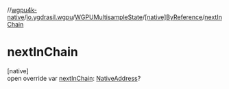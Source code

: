 //[wgpu4k-native](../../../../index.md)/[io.ygdrasil.wgpu](../../index.md)/[WGPUMultisampleState](../index.md)/[[native]ByReference](index.md)/[nextInChain](next-in-chain.md)

# nextInChain

[native]\
open override var [nextInChain](next-in-chain.md): [NativeAddress](../../../ffi/-native-address/index.md)?
